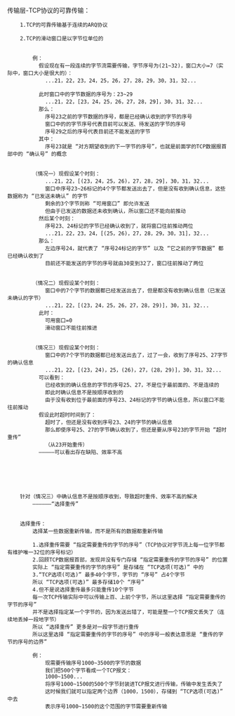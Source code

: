 传输层-TCP协议的可靠传输：

		1.TCP的可靠传输基于连续的ARQ协议

		2.TCP的滑动窗口是以字节位单位的


			例：
			  假设现在有一段连续的字节流需要传输，字节序号为(21~32)，窗口大小=7（实际中，窗口大小是很大的）：
				...21，22，23，24，25，26，27，28，29，30，31，32...

			  此时窗口中的字节数据的序号为：23~29
				...21，22，[23，24，25，26，27，28，29]，30，31，32...
			  那么：
				序号23之前的字节数据的序号，都是已经确认收到的字节的序号
				窗口中的的字节序号代表目前可以发送、待发送的字节的序号
				序号29之后的序号代表目前还不能发送的字节
			  其中：
				序号23就是 “对方期望收到的下一字节的序号”，也就是前面学的TCP数据报首部中的 “确认号” 的概念

			  
			（情况一）现假设某个时刻：
				...21，22，[(23，24，25，26)，27，28，29]，30，31，32...
				窗口中序号23~26标记的4个字节都发送出去了，但是没有收到确认信息，这些数据称为 “已发送未确认” 的字节
				剩余的3个字节则称 “可用窗口” 即允许发送
				但由于已发送的数据还未收到确认，所以窗口还不能向前推动
			  然后某个时刻：
				序号23、24标记的字节已经确认收到了，就将窗口往前推动两位
				...21，22，23，24，[(25，26)，27，28，29，30，31]，32...
			  那么：
				左边序号24，就代表了 “序号24标记的字节” 以及 “它之前的字节数据” 都已经确认收到了
				目前还不能发送的字节的序号就由30变到32了，窗口往前推动了两位


			（情况二）现假设某个时刻：
				窗口中的7个字节的数据都已经发送出去了，但是都没有收到确认信息（已发送未确认的字节）
				...21，22，[(23，24，25，26，27，28，29)]，30，31，32...
			  此时：
				可用窗口=0
				滑动窗口不能往前推进


			（情况三）现假设某个时刻：
				窗口中的7个字节的数据都已经发送出去了，过了一会，收到了序号25、27字节的确认信息
				...21，22，[(23，24)，25，(26)，27，(28，29)]，30，31，32...
			  可以看到：
				已经收到的确认信息的字节的序号25、27，不是位于最前面的、不是连续的
				即此时确认信息不是按顺序收到的
				由于没有收到位于最前面的序号23、24标记的字节的确认信息，所以窗口不能往前推动
			  假设此时超时时间到了：
				超时了，但还是没有收到序号23、24的字节的确认信息
				那么即使序号25、27的字节确认收到了，但还是要从序号23的字节开始 “超时重传”
				（从23开始重传）
			  —————可以看出存在缺陷、效率不高






		针对（情况三）中确认信息不是按顺序收到，导致超时重传、效率不高的解决
			——————“选择重传”


		选择重传：
			选择某一些数据重新传输，而不是所有的数据都重新传输

			1.选择重传需要 “指定需要重传的字节的序号”（TCP协议对字节流上每一位字节都有维护唯一32位的序号标记）
			2.回顾TCP数据报首部，发现并没有专门存储 “指定需要重传的字节的序号” 的位置
			实际上 “指定需要重传的字节的序号” 是存储在 “TCP选项(可选)” 中的
			3.“TCP选项(可选)” 最多40个字节，字节的 “序号” 占4个字节
			所以 “TCP选项(可选)” 最多存储10个 “序号”
			4.但不是说选择重传最多只能重传10个字节
			每一次TCP传输实际中可以传输上百、上前个字节，所以这里选择 “指定需要重传的字节的序号” 
			并不是选择指定某一个字节的，因为发送出错了，可能是整一个TCP报文丢失了（连续地丢掉一段地字节）
			所以 “选择重传” 更多是对一段字节进行重传
			所以这里选择 “指定需要重传的字节的序号” 中的序号一般表达意思是 “重传的字节的序号的边界”

			例：
				现需要传输序号1000~3500的字节的数据
				我们把500个字节看成一个TCP报文：
				1000~1500...
				将序号1000~1500的500个字节封装进TCP报文进行传输，传输中发生丢失了
				这时候我们就可以指定两个边界（1000，1500），存储到 “TCP选项(可选)” 中去
				表示序号1000~1500的这个范围的字节需要重新传输